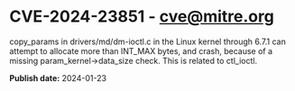 # CVE-2024-23851 - cve@mitre.org

copy_params in drivers/md/dm-ioctl.c in the Linux kernel through 6.7.1 can attempt to allocate more than INT_MAX bytes, and crash, because of a missing param_kernel->data_size check. This is related to ctl_ioctl.

**Publish date:** 2024-01-23
